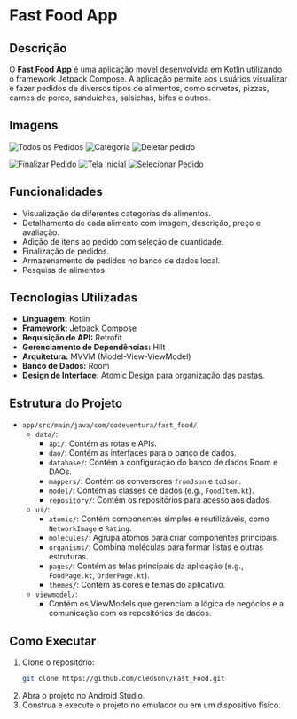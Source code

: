 # Fast Food App

## Descrição
O **Fast Food App** é uma aplicação móvel desenvolvida em Kotlin utilizando o framework Jetpack Compose. A aplicação permite aos usuários visualizar e fazer pedidos de diversos tipos de alimentos, como sorvetes, pizzas, carnes de porco, sanduíches, salsichas, bifes e outros.

## Imagens

![Todos os Pedidos](https://github.com/cledsonv/Fast_Food/tree/master/app/src/main/res/assets/all_order.jpg)
![Categoria](https://github.com/cledsonv/Fast_Food/tree/master/app/src/main/res/assets/category_page.jpg)
![Deletar pedido](https://github.com/cledsonv/Fast_Food/tree/master/app/src/main/res/assets/delete_order.jpg)

![Finalizar Pedido](https://github.com/cledsonv/Fast_Food/tree/master/app/src/main/res/assets/finish_order.jpg)
![Tela Inicial](https://github.com/cledsonv/Fast_Food/tree/master/app/src/main/res/assets/foods_page.jpg)
![Selecionar Pedido](https://github.com/cledsonv/Fast_Food/tree/master/app/src/main/res/assets/select_order.jpg)


## Funcionalidades
- Visualização de diferentes categorias de alimentos.
- Detalhamento de cada alimento com imagem, descrição, preço e avaliação.
- Adição de itens ao pedido com seleção de quantidade.
- Finalização de pedidos.
- Armazenamento de pedidos no banco de dados local.
- Pesquisa de alimentos.

## Tecnologias Utilizadas
- **Linguagem:** Kotlin
- **Framework:** Jetpack Compose
- **Requisição de API:** Retrofit
- **Gerenciamento de Dependências:** Hilt
- **Arquitetura:** MVVM (Model-View-ViewModel)
- **Banco de Dados:** Room
- **Design de Interface:** Atomic Design para organização das pastas.

## Estrutura do Projeto
- `app/src/main/java/com/codeventura/fast_food/`
    - `data/`:
        - `api/`: Contém as rotas e APIs.
        - `dao/`: Contém as interfaces para o banco de dados.
        - `database/`: Contém a configuração do banco de dados Room e DAOs.
        - `mappers/`: Contém os conversores `fromJson` e `toJson`.
        - `model/`: Contém as classes de dados (e.g., `FoodItem.kt`).
        - `repository/`: Contém os repositórios para acesso aos dados.
    - `ui/`:
        - `atomic/`: Contém componentes simples e reutilizáveis, como `NetworkImage` e `Rating`.
        - `molecules/`: Agrupa átomos para criar componentes principais.
        - `organisms/`: Combina moléculas para formar listas e outras estruturas.
        - `pages/`: Contém as telas principais da aplicação (e.g., `FoodPage.kt`, `OrderPage.kt`).
        - `themes/`: Contém as cores e temas do aplicativo.
    - `viewmodel/`:
        - Contém os ViewModels que gerenciam a lógica de negócios e a comunicação com os repositórios de dados.

## Como Executar
1. Clone o repositório:
   ```sh
   git clone https://github.com/cledsonv/Fast_Food.git
   ```
2. Abra o projeto no Android Studio.
3. Construa e execute o projeto no emulador ou em um dispositivo físico.


